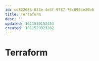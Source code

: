 ```yaml
---
id: cc822085-033e-4e3f-9787-76c0964e39b6
title: Terraform
desc: ''
updated: 1611530153453
created: 1611529923202
---
```


# Terraform
